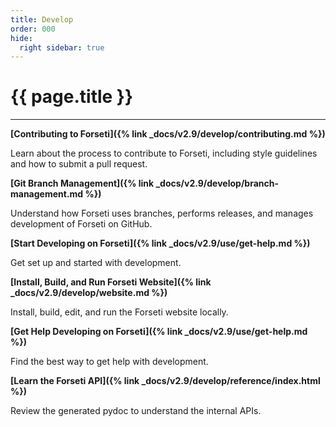 ```yaml
---
title: Develop
order: 000
hide:
  right sidebar: true
---
```


# {{ page.title }}

---

**[Contributing to Forseti]({% link _docs/v2.9/develop/contributing.md %})**

Learn about the process to contribute to Forseti, including style guidelines and how to submit
a pull request.

**[Git Branch Management]({% link _docs/v2.9/develop/branch-management.md %})**

Understand how Forseti uses branches, performs releases, and manages development of Forseti on
GitHub.

**[Start Developing on Forseti]({% link _docs/v2.9/use/get-help.md %})**

Get set up and started with development.

**[Install, Build, and Run Forseti Website]({% link _docs/v2.9/develop/website.md %})**

Install, build, edit, and run the Forseti website locally.

**[Get Help Developing on Forseti]({% link _docs/v2.9/use/get-help.md %})**

Find the best way to get help with development.

**[Learn the Forseti API]({% link _docs/v2.9/develop/reference/index.html %})**

Review the generated pydoc to understand the internal APIs.
